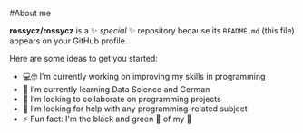 #About me


**rossycz/rossycz** is a ✨ _special_ ✨ repository because its `README.md` (this file) appears on your GitHub profile.

Here are some ideas to get you started:

- 💻🤓 I’m currently working on improving my skills in programming
- 🌱 I’m currently learning Data Science and German
- 👯 I’m looking to collaborate on programming projects
- 🤔 I’m looking for help with any programming-related subject
- ⚡ Fun fact: I'm the black and green 🐑 of my 🏡

